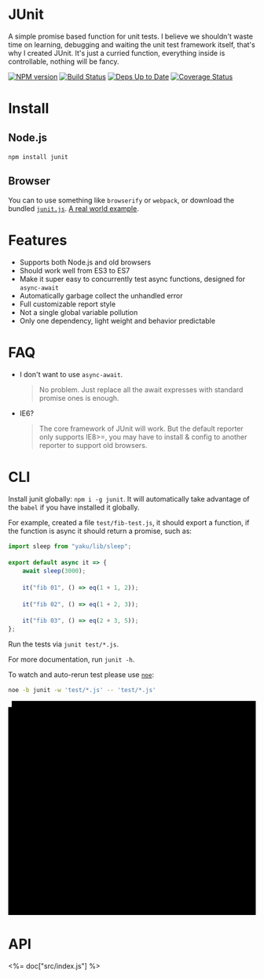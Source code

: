 # JUnit

A simple promise based function for unit tests.
I believe we shouldn't waste time on learning, debugging and waiting the unit test framework itself,
that's why I created JUnit. It's just a curried function, everything inside is controllable, nothing
will be fancy.

[![NPM version](https://badge.fury.io/js/junit.svg)](http://badge.fury.io/js/junit) [![Build Status](https://travis-ci.org/ysmood/junit.svg)](https://travis-ci.org/ysmood/junit) [![Deps Up to Date](https://david-dm.org/ysmood/junit.svg?style=flat)](https://david-dm.org/ysmood/junit) [![Coverage Status](https://coveralls.io/repos/ysmood/junit/badge.svg?branch=master&service=github)](https://coveralls.io/github/ysmood/junit?branch=master)


# Install

## Node.js

`npm install junit`

## Browser

You can to use something like `browserify` or `webpack`,
or download the bundled [`junit.js`](https://github.com/ysmood/junit/releases).
[A real world example](test/browser).


# Features

- Supports both Node.js and old browsers
- Should work well from ES3 to ES7
- Make it super easy to concurrently test async functions, designed for `async-await`
- Automatically garbage collect the unhandled error
- Full customizable report style
- Not a single global variable pollution
- Only one dependency, light weight and behavior predictable


# FAQ


- I don't want to use `async-await`.

  > No problem. Just replace all the await expresses with standard promise ones is enough.

- IE6?

  > The core framework of JUnit will work. But the default reporter only supports IE8>=, you may have to
  > install & config to another reporter to support old browsers.


# CLI

Install junit globally: `npm i -g junit`.
It will automatically take advantage of the `babel` if
you have installed it globally.

For example, created a file `test/fib-test.js`,
it should export a function, if the function is async it should return a promise, such as:

```js
import sleep from "yaku/lib/sleep";

export default async it => {
    await sleep(3000);

    it("fib 01", () => eq(1 + 1, 2));

    it("fib 02", () => eq(1 + 2, 3));

    it("fib 03", () => eq(2 + 3, 5));
};
```

Run the tests via `junit test/*.js`.

For more documentation, run `junit -h`.

To watch and auto-rerun test please use [`noe`](https://github.com/ysmood/nokit#the-noe-comamnd):

```bash
noe -b junit -w 'test/*.js' -- 'test/*.js'
```

![junit-demo](doc/junit-demo.gif)


# API

<%= doc["src/index.js"] %>
